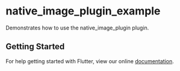 # native_image_plugin_example

Demonstrates how to use the native_image_plugin plugin.

## Getting Started

For help getting started with Flutter, view our online
[documentation](https://flutter.io/).
